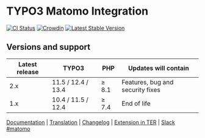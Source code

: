 # TYPO3 Matomo Integration

[![CI Status](https://github.com/brotkrueml/typo3-matomo-integration/workflows/CI/badge.svg?branch=main)](https://github.com/brotkrueml/typo3-matomo-integration/actions?query=workflow%3ACI)
[![Crowdin](https://badges.crowdin.net/typo3-extension-matomointegrat/localized.svg)](https://crowdin.com/project/typo3-extension-matomointegrat)
[![Latest Stable Version](https://img.shields.io/packagist/v/brotkrueml/typo3-matomo-integration.svg?label=stable)](https://packagist.org/packages/brotkrueml/typo3-matomo-integration)

## Versions and support

| Latest release | TYPO3              | PHP   | Updates will contain             |
|----------------|--------------------|-------|----------------------------------|
| 2.x            | 11.5 / 12.4 / 13.4 | ≥ 8.1 | Features, bug and security fixes |
| 1.x            | 10.4 / 11.5 / 12.4 | ≥ 7.4 | End of life                      |

[Documentation](https://docs.typo3.org/p/brotkrueml/typo3-matomo-integration/main/en-us/) |
[Translation](https://crowdin.com/project/typo3-extension-matomointegrat) |
[Changelog](https://github.com/brotkrueml/typo3-matomo-integration/blob/main/CHANGELOG.md) |
[Extension in TER](https://extensions.typo3.org/extension/matomo_integration/) |
[Slack #matomo](https://typo3.slack.com/archives/C02GX6W4ASH)
